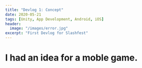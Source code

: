 ```yaml
---
title: "Devlog 1: Concept"
date: 2020-05-21
tags: [Unity, App Development, Android, iOS]
header:
  image: "/images/error.jpg"
excerpt: "First Devlog for Slashfest"
---
```

# I had an idea for a moble game.
